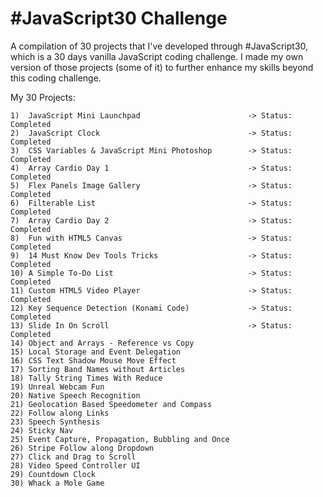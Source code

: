 # #JavaScript30 Challenge

A compilation of 30 projects that I've developed through #JavaScript30, which is a 30 days vanilla JavaScript coding challenge. I made my own version of those projects (some of it) to further enhance my skills beyond this coding challenge.

My 30 Projects:

	1)  JavaScript Mini Launchpad                        -> Status: Completed
	2)  JavaScript Clock                                 -> Status: Completed
	3)  CSS Variables & JavaScript Mini Photoshop        -> Status: Completed
	4)  Array Cardio Day 1                               -> Status: Completed
	5)  Flex Panels Image Gallery                        -> Status: Completed
	6)  Filterable List                                  -> Status: Completed 
	7)  Array Cardio Day 2                               -> Status: Completed 
	8)  Fun with HTML5 Canvas                            -> Status: Completed 
	9)  14 Must Know Dev Tools Tricks                    -> Status: Completed
	10) A Simple To-Do List                              -> Status: Completed
	11) Custom HTML5 Video Player                        -> Status: Completed
	12) Key Sequence Detection (Konami Code)             -> Status: Completed
	13) Slide In On Scroll                               -> Status: Completed
	14) Object and Arrays - Reference vs Copy
	15) Local Storage and Event Delegation
	16) CSS Text Shadow Mouse Move Effect
	17) Sorting Band Names without Articles
	18) Tally String Times With Reduce
	19) Unreal Webcam Fun
	20) Native Speech Recognition
	21) Geolocation Based Speedometer and Compass
	22) Follow along Links
	23) Speech Synthesis
	24) Sticky Nav
	25) Event Capture, Propagation, Bubbling and Once
	26) Stripe Follow along Dropdown
	27) Click and Drag to Scroll
	28) Video Speed Controller UI
	29) Countdown Clock
	30) Whack a Mole Game 
